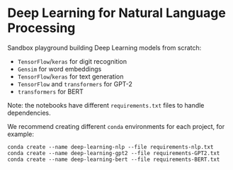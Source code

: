 # Deep Learning for Natural Language Processing

Sandbox playground building Deep Learning models from scratch:

- `TensorFlow`/`keras` for digit recognition
- `Gensim` for word embeddings
- `TensorFlow`/`keras` for text generation
- `TensorFlow` and `transformers` for GPT-2
- `transformers` for BERT

Note: the notebooks have different `requirements.txt` files to handle dependencies.

We recommend creating different `conda` environments for each project, for example:

```
conda create --name deep-learning-nlp --file requirements-nlp.txt
conda create --name deep-learning-gpt2 --file requirements-GPT2.txt
conda create --name deep-learning-bert --file requirements-BERT.txt
```